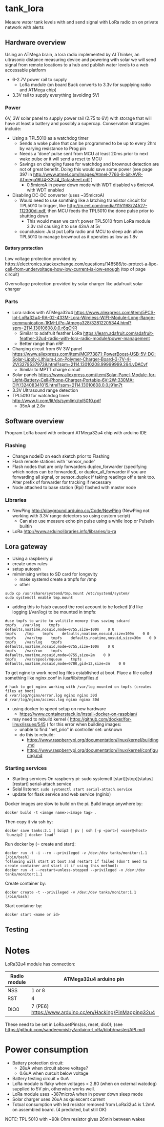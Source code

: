 # tank_lora
Meaure water tank levels with and send signal with LoRa radio on on private network with alerts

## Hardware overview
Using an ATMega brain, a lora radio implemented by AI Thinker, an ultrasonic distance measuring device and powering with solar we will send signal from remote locations to a hub and publish water levels to a web accessable platform
* 6-2.7V power rail to supply
   * LoRa module (on board Buck converts to 3.3v for supplying radio and ATMega chip)
 * 3.3V rail to supply everything (avoiding 5V)

### Power
6V, 3W solar panel to supply power rail (2.75 to 6V) with storage that will have at least a battery and possibly a supercap. Conservaton stratagies include:
* Using a TPL5010 as a watchdog timer
   * Sends a wake pulse that can be programmed to be up to every 2hrs by varying resistance to Prog pin
   * Needs a 'done' pulse sent from MCU at least 20ms prior to next wake pulse or it will send a reset to MCU
   * Savings on changing fuses for watchdog and brownout detection are not of great benefit. Doing this would save some power (see page 397 in http://www.atmel.com/Images/Atmel-7766-8-bit-AVR-ATmega16U4-32U4_Datasheet.pdf )
      * 0.5microA in power down mode with WDT disabled vs 6microA with WDT enabled
* Disabling DC-DC converter (uses ~35microA)
   *  Would need to use somthing like a latching transistor circuit for TPL5010 to trigger, like http://m.eet.com/media/1151168/24527-112300di.pdf, then MCU feeds the TPL5010 the done pulse prior to shutting down
      * This would mean we can't power TPL5010 from LoRa module 3.3v rail causing it to use 43nA at 5v
   * counclusion: Just put LoRa radio and MCU to sleep adn allow TPL5010 to manage brownout as it operates as low as 1.8v

#### Battery protection
Low voltage protection provided by https://electronics.stackexchange.com/questions/148586/to-protect-a-lipo-cell-from-undervoltage-how-low-current-is-low-enough (top of page circuit)

Overvoltage protection provided by solar charger like adafruuit solar charger

### Parts
* Lora radios with ATMega32u4 https://www.aliexpress.com/item/5PCS-lot-LoRa32u4-RA-02-433M-Lora-Wireless-WIFI-Module-Long-Range-communication-1KM-LiPo-Atmega328/32812205344.html?spm=2114.13010608.0.0.r6qCKR
   * Similar to adafruit feather LoRa https://learn.adafruit.com/adafruit-feather-32u4-radio-with-lora-radio-module/power-management
   * Better range than nRF
* Charging circuit from 6V 3W panel https://www.aliexpress.com/item/MCP73871-PowerBoost-USB-5V-DC-Solar-Lipoly-Lithium-Lon-Polymer-Charger-Board-3-7V-4-2V/32795379739.html?spm=2114.13010208.99999999.264.vDACyf
   * Similar to MPTT charge circuit
* Solar panels https://www.aliexpress.com/item/Solar-Panel-Module-for-Light-Battery-Cell-Phone-Charger-Portable-6V-2W-330MA-DIY/32408341015.html?spm=2114.13010608.0.0.j91m7t
* 3.3V Ultrasound range detection
* TPL5010 for watchdog timer http://www.ti.com/lit/ds/symlink/tpl5010.pdf
   * 35nA at 2.8v

## Software overview

Program LoRa board with onboard ATMega32u4 chip with arduino IDE

### Flashing

* Change nodeID on each sketch prior to Flashing
* Flash remote stations with 'sensor_node'
* Flash nodes that are only forwarders duplex_forwarder (specifying which nodes can be forwarded), or duplex_all_forwarder if you are forwarding all signal, or sensor_duplex if taking readings off a tank too. Alter prefix of forwarder for tracking if necessary
* Node attached to base station (Rpi) flashed with master node

### Libraries
* NewPing http://playground.arduino.cc/Code/NewPing (NewPing not working with 3.3V range detectors so using custom script)
   * Can also use measure echo pin pulse using a while loop or PulseIn builtin
* LoRa http://www.arduinolibraries.info/libraries/lo-ra

## Lora gateway
* Using a raspberry pi
* create udev rules
* setup autossh
* mimimising writes to SD card for longevity
   * make systemd create a tmpfs for /tmp
   * other 

```
sudo cp /usr/share/systemd/tmp.mount /etc/systemd/system/
sudo systemctl enable tmp.mount

```

   * adding this to fstab caused the root account to be locked (i'd like logging (/var/log) to be mounted in tmpfs:

```
#use tmpfs to write to volitile memory thus saving sdcard
tmpfs   /var/log    tmpfs    defaults,noatime,nosuid,mode=0755,size=100m    0 0
tmpfs    /tmp    tmpfs    defaults,noatime,nosuid,size=100m    0 0
tmpfs    /var/tmp    tmpfs    defaults,noatime,nosuid,size=30m    0 0
tmpfs    /var/log    tmpfs    defaults,noatime,nosuid,mode=0755,size=100m    0 0
tmpfs    /var/run    tmpfs    defaults,noatime,nosuid,mode=0755,size=2m    0 0
tmpfs    /var/spool/mqueue    tmpfs    defaults,noatime,nosuid,mode=0700,gid=12,size=3m    0 0

```
To get nginx to work need log files established at boot. Place a file called something like nginx.conf in /usr/lib/tmpfiles.d

```
# hack to get nginx working with /var/log mounted on tmpfs (creates files at boot)
d /var/log/nginx/error.log nginx nginx 30d
d /var/log/nginx/access.log nginx nginx 30d
```

* using docker to speed setup on new hardware
   * https://www.containerstack.io/install-docker-on-raspbian/
* may need to rebuild kernel ( https://github.com/docker/for-linux/issues/545 ) for this error when building images:
   * unable to find "net_prio" in controller set: unknown
   * do this to rebuild:
      * https://www.raspberrypi.org/documentation/linux/kernel/building.md
      * https://www.raspberrypi.org/documentation/linux/kernel/configuring.md


### Starting services

* Starting services
 On raspberry pi: sudo systemctl [start][stop][status][restart] serial-attach.service
* Seial listener: `sudo systemctl start serial-attach.service`
* update for flask service and web service (nginix)

Docker images are slow to build on the pi. Build image anywhere by:

```
docker build -t <image name>:<image tag> .
```
Then copy it via ssh by:

```
docker save tanks:2.1 | bzip2 | pv | ssh [-p <port>] <user@<host> 'bunzip2 | docker load'

```

Run docker by (= create and start):

```
docker run -t -i --rm --privileged -v /dev:/dev tanks/monitor:1.1 [/bin/bash]
following will start at boot and restart if failed (don't need to create container and start it if using this method):
docker run -t --restart=unless-stopped --privileged -v /dev:/dev tanks/monitor:1.1
```

Create container by:

```
docker create -t --privileged -v /dev:/dev tanks/monitor:1.1 [/bin/bash]
```

Start container by:

```
docker start <name or id>

```

## Testing

# Notes
LoRa32u4 module has connection:

Radio module | ATMega32u4 arduino pin
--- | ---
NSS |   1 or 8
RST |   4
DIO0 | 7 (PE6) https://www.arduino.cc/en/Hacking/PinMapping32u4  

These need to be set in LoRa.setPins(ss, reset, dio0); (see https://github.com/sandeepmistry/arduino-LoRa/blob/master/API.md)

# Power consumption
* Battery protection circuit:
   * 28uA when circuit above voltage?
   * 0.6uA when curcuit below voltage
* Battery testing circuit = 0uA
* LoRa module is flaky when voltages < 2.80 (when on external watcdog) supplied to 5V pin, otherwise works well.
* LoRa module uses ~387microA when in power down sleep mode
* Solar charger uses 26uA as quiescent current
* Totoal consumption with led resistor removed from LoRa32u4 is 1.2mA on assembled board. (4 predicted, but still OK)

NOTE: TPL 5010 with ~90k Ohm resistor gives 26min between wakes
